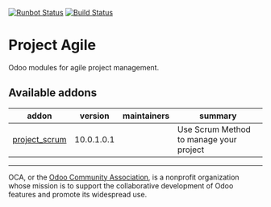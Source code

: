 [![Runbot Status](https://runbot.odoo-community.org/runbot/badge/flat/${REPO_ID}/11.0.svg)](https://runbot.odoo-community.org/runbot/repo/github-com-oca-project-agile-${REPO_ID})
[![Build Status](https://travis-ci.org/OCA/${REPO_NAME}.svg?branch=${BRANCH_NAME})](https://travis-ci.org/OCA/${REPO_NAME})

# Project Agile

Odoo modules for agile project management.

[//]: # (addons)

Available addons
----------------
addon | version | maintainers | summary
--- | --- | --- | ---
[project_scrum](project_scrum/) | 10.0.1.0.1 |  | Use Scrum Method to manage your project

[//]: # (end addons)

----

OCA, or the [Odoo Community Association](http://odoo-community.org/), is a nonprofit organization whose
mission is to support the collaborative development of Odoo features and
promote its widespread use.
